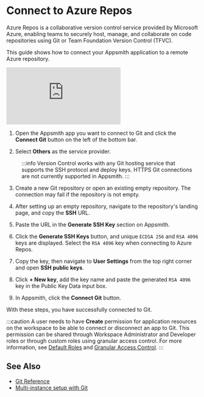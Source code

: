 # Connect to Azure Repos

Azure Repos is a collaborative version control service provided by Microsoft Azure, enabling teams to securely host, manage, and collaborate on code repositories using Git or Team Foundation Version Control (TFVC).

This guide shows how to connect your Appsmith application to a remote Azure repository. 


<div style={{ position: "relative", paddingBottom: "calc(50.520833333333336% + 41px)", height: "0", width: "100%" }}>
  <iframe src="https://demo.arcade.software/NgHgIyVHeXMdIhS0o56b?embed" frameborder="0" loading="lazy" webkitallowfullscreen mozallowfullscreen allowfullscreen style={{ position: "absolute", top: "0", left: "0", width: "100%", height: "100%", colorScheme: "light" }} title="Appsmith | Connect Data">
  </iframe>
</div>

1. Open the Appsmith app you want to connect to Git and click the **Connect Git** button on the left of the bottom bar.

2. Select **Others** as the service provider. 

<dd>
:::info
Version Control works with any Git hosting service that supports the SSH protocol and deploy keys. HTTPS Git connections are not currently supported in Appsmith.
:::

</dd>

3. Create a new Git repository or open an existing empty repository. The connection may fail if the repository is not empty.

4. After setting up an empty repository, navigate to the repository's landing page, and copy the **SSH** URL.

5. Paste the URL in the **Generate SSH Key** section on Appsmith.

6. Click the **Generate SSH Keys** button, and unique `ECDSA 256` and `RSA 4096` keys are displayed. Select the `RSA 4096` key when connecting to Azure Repos.

7. Copy the key, then navigate to **User Settings** from the top right corner and open **SSH public keys**.

8. Click **+ New key**, add the key name and paste the generated `RSA 4096` key in the Public Key Data input box.

9. In Appsmith, click the **Connect Git** button.

With these steps, you have successfully connected to Git.

:::caution
A user needs to have **Create** permission for application resources on the workspace to be able to connect or disconnect an app to Git. This permission can be shared through Workspace Administrator and Developer roles or through custom roles using granular access control. For more information, see [Default Roles](/advanced-concepts/invite-users#default-roles-for-workspace) and [Granular Access Control](/advanced-concepts/granular-access-control/roles#application-resources).
:::


## See Also

- [Git Reference](/advanced-concepts/version-control-with-git/reference/git-settings)
- [Multi-instance setup with Git](/advanced-concepts/version-control-with-git/environments-with-git)